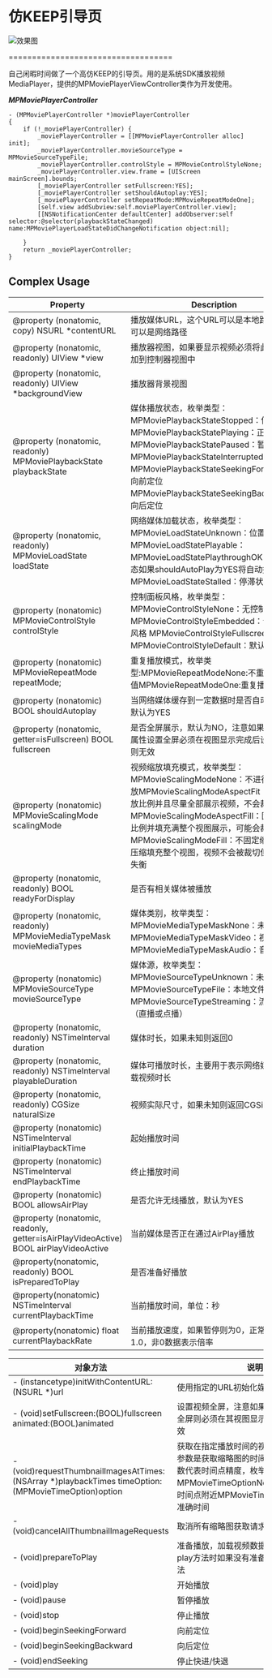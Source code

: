 # 仿KEEP引导页


![效果图](https://github.com/sunjinshuai/Keep/blob/master/Keep.gif)

===================================  

自己闲暇时间做了一个高仿KEEP的引导页。用的是系统SDK播放视频MediaPlayer，提供的MPMoviePlayerViewController类作为开发使用。

***MPMoviePlayerController***

```
- (MPMoviePlayerController *)moviePlayerController
{
    if (!_moviePlayerController) {
        _moviePlayerController = [[MPMoviePlayerController alloc] init];
        _moviePlayerController.movieSourceType = MPMovieSourceTypeFile;
        _moviePlayerController.controlStyle = MPMovieControlStyleNone;
        _moviePlayerController.view.frame = [UIScreen mainScreen].bounds;
        [_moviePlayerController setFullscreen:YES];
        [_moviePlayerController setShouldAutoplay:YES];
        [_moviePlayerController setRepeatMode:MPMovieRepeatModeOne];
        [self.view addSubview:self.moviePlayerController.view];
        [[NSNotificationCenter defaultCenter] addObserver:self selector:@selector(playbackStateChanged) name:MPMoviePlayerLoadStateDidChangeNotification object:nil];

    }
    return _moviePlayerController;
}
```

## **Complex Usage**

| **Property**                                  | **Description**                             |
| ----------------------------------------------| ------------------------------------------- |
| @property (nonatomic, copy) NSURL *contentURL | 播放媒体URL，这个URL可以是本地路径，也可以是网络路径 |
| @property (nonatomic, readonly) UIView *view            | 	播放器视图，如果要显示视频必须将此视图添加到控制器视图中  |
| @property (nonatomic, readonly) UIView *backgroundView      | 播放器背景视图  |
| @property (nonatomic, readonly) MPMoviePlaybackState playbackState          | 媒体播放状态，枚举类型：MPMoviePlaybackStateStopped：停止播放MPMoviePlaybackStatePlaying：正在播放MPMoviePlaybackStatePaused：暂停MPMoviePlaybackStateInterrupted：中断MPMoviePlaybackStateSeekingForward：向前定位MPMoviePlaybackStateSeekingBackward：向后定位                     |
| @property (nonatomic, readonly) MPMovieLoadState loadState | 网络媒体加载状态，枚举类型：MPMovieLoadStateUnknown：位置类型MPMovieLoadStatePlayable：MPMovieLoadStatePlaythroughOK：这种状态如果shouldAutoPlay为YES将自动播放MPMovieLoadStateStalled：停滞状态 |
| @property (nonatomic) MPMovieControlStyle controlStyle      | 控制面板风格，枚举类型：MPMovieControlStyleNone：无控制面板 MPMovieControlStyleEmbedded：嵌入视频风格 MPMovieControlStyleFullscreen：全屏 MPMovieControlStyleDefault：默认风格|
| @property (nonatomic) MPMovieRepeatMode repeatMode;         | 重复播放模式，枚举类型:MPMovieRepeatModeNone:不重复，默认值MPMovieRepeatModeOne:重复播放 |
| @property (nonatomic) BOOL shouldAutoplay     | 当网络媒体缓存到一定数据时是否自动播放，默认为YES |
| @property (nonatomic, getter=isFullscreen) BOOL fullscreen | 是否全屏展示，默认为NO，注意如果要通过此属性设置全屏必须在视图显示完成后设置，否则无效  |
| @property (nonatomic) MPMovieScalingMode scalingMode | 视频缩放填充模式，枚举类型：MPMovieScalingModeNone：不进行任何缩放MPMovieScalingModeAspectFit：固定缩放比例并且尽量全部展示视频，不会裁切视频MPMovieScalingModeAspectFill：固定缩放比例并填充满整个视图展示，可能会裁切视频MPMovieScalingModeFill：不固定缩放比例压缩填充整个视图，视频不会被裁切但是比例失衡 |
| @property (nonatomic, readonly) BOOL readyForDisplay       | 是否有相关媒体被播放  |
|@property (nonatomic, readonly) MPMovieMediaTypeMask movieMediaTypes | 媒体类别，枚举类型：MPMovieMediaTypeMaskNone：未知类型MPMovieMediaTypeMaskVideo：视频MPMovieMediaTypeMaskAudio：音频	  |
| @property (nonatomic) MPMovieSourceType movieSourceType      | 	媒体源，枚举类型：MPMovieSourceTypeUnknown：未知来源MPMovieSourceTypeFile：本地文件MPMovieSourceTypeStreaming：流媒体（直播或点播） |
| @property (nonatomic, readonly) NSTimeInterval duration   | 媒体时长，如果未知则返回0   |
| @property (nonatomic, readonly) NSTimeInterval playableDuration   | 媒体可播放时长，主要用于表示网络媒体已下载视频时长 |
| @property (nonatomic, readonly) CGSize naturalSize     | 	视频实际尺寸，如果未知则返回CGSizeZero    |
| @property (nonatomic) NSTimeInterval initialPlaybackTime  | 起始播放时间   |
| @property (nonatomic) NSTimeInterval endPlaybackTime | 终止播放时间  |
| @property (nonatomic) BOOL allowsAirPlay|	是否允许无线播放，默认为YES |
| @property (nonatomic, readonly, getter=isAirPlayVideoActive) BOOL airPlayVideoActive | 当前媒体是否正在通过AirPlay播放 |
| @property(nonatomic, readonly) BOOL isPreparedToPlay   | 是否准备好播放       |
| @property(nonatomic) NSTimeInterval currentPlaybackTime  | 当前播放时间，单位：秒  |
| @property(nonatomic) float currentPlaybackRate   |	当前播放速度，如果暂停则为0，正常速度为1.0，非0数据表示倍率 |

| **对象方法**                                      | **说明**                             |
| ------------------------------------------------| ------------------------------------------- |
| - (instancetype)initWithContentURL:(NSURL *)url | 使用指定的URL初始化媒体播放控制器对象 |
| - (void)setFullscreen:(BOOL)fullscreen animated:(BOOL)animated  | 设置视频全屏，注意如果要通过此方法设置全屏则必须在其视图显示之后设置，否则无效|
| - (void)requestThumbnailImagesAtTimes:(NSArray *)playbackTimes timeOption:(MPMovieTimeOption)option | 获取在指定播放时间的视频缩略图，第一个参数是获取缩略图的时间点数组；第二个参数代表时间点精度，枚举类型：MPMovieTimeOptionNearestKeyFrame：时间点附近MPMovieTimeOptionExact：准确时间               |
| - (void)cancelAllThumbnailImageRequests     | 取消所有缩略图获取请求                      |
| - (void)prepareToPlay  | 准备播放，加载视频数据到缓存，当调用play方法时如果没有准备好会自动调用此方法   |
| - (void)play    | 开始播放           |
| - (void)pause     | 暂停播放          |
| - (void)stop  | 停止播放        |
| - (void)beginSeekingForward | 向前定位       |
| - (void)beginSeekingBackward | 	向后定位|
| - (void)endSeeking    | 停止快进/快退                 |



